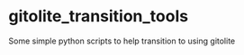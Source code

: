 gitolite_transition_tools
=========================

Some simple python scripts to help transition to using gitolite

